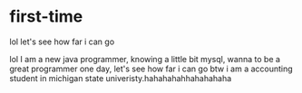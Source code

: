 # first-time
lol let's see how far i can go

lol
I am a new java programmer, knowing a little bit mysql, wanna to be a great programmer one day, let's see how far i can go
btw i am a accounting student in michigan state univeristy.hahahahahhahahahaha
